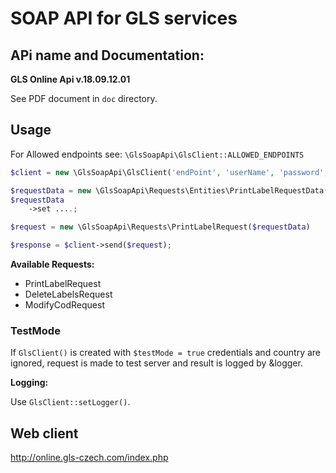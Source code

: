 # SOAP API for GLS services

## APi name and Documentation:

**GLS Online Api v.18.09.12.01**

See PDF document in `doc` directory.

## Usage

For Allowed endpoints see: `\GlsSoapApi\GlsClient::ALLOWED_ENDPOINTS`

```php
$client = new \GlsSoapApi\GlsClient('endPoint', 'userName', 'password', 'senderId', 'testMode');

$requestData = new \GlsSoapApi\Requests\Entities\PrintLabelRequestData();
$requestData
    ->set ....;

$request = new \GlsSoapApi\Requests\PrintLabelRequest($requestData)

$response = $client->send($request);
```

**Available Requests:**

* PrintLabelRequest
* DeleteLabelsRequest
* ModifyCodRequest

### TestMode

If `GlsClient()` is created with `$testMode = true` credentials and country are ignored, request is made to test server and result is logged by &logger.

**Logging:**

Use `GlsClient::setLogger()`.

## Web client

http://online.gls-czech.com/index.php

